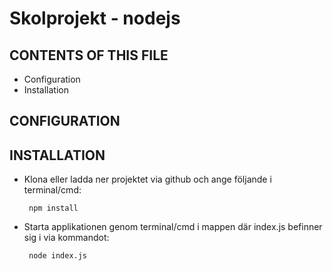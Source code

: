 # Skolprojekt - nodejs

CONTENTS OF THIS FILE
---------------------
 * Configuration
 * Installation

CONFIGURATION
------------

INSTALLATION
------------
 
 * Klona eller ladda ner projektet via github och ange följande i terminal/cmd:

        npm install

 * Starta applikationen genom terminal/cmd i mappen där index.js befinner sig i via kommandot:
 
        node index.js
